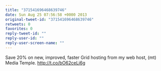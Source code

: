 ```yaml
---
title: "371541696468639746"
date: Sun Aug 25 07:56:58 +0000 2013
original-tweet-id: "371541696468639746"
retweets: 0
favorites: 0
reply-tweet-id: ""
reply-user-id: ""
reply-user-screen-name: ""
---
```

Save 20% on new, improved, faster Grid hosting from my web host, (mt) Media Temple. http://t.co/bO62ceLj6g
